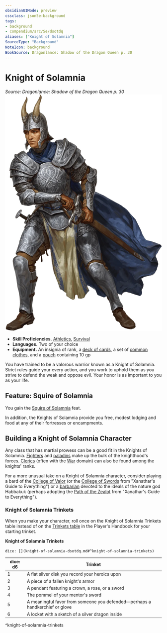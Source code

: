 ```yaml
---
obsidianUIMode: preview
cssclass: json5e-background
tags:
- background
- compendium/src/5e/dsotdq
aliases: ["Knight of Solamnia"]
SourceType: "Background"
NoteIcon: background
BookSource: Dragonlance: Shadow of the Dragon Queen p. 30
---
```

# Knight of Solamnia
*Source: Dragonlance: Shadow of the Dragon Queen p. 30*  
![](https://raw.githubusercontent.com/5etools-mirror-2/5etools-img/main/backgrounds/DSotDQ/Knight%20of%20Solamnia.webp#right)  

- **Skill Proficiencies.** [Athletics](/2-Mechanics/CLI/rules/skills.md#Athletics), [Survival](/2-Mechanics/CLI/rules/skills.md#Survival)  
- **Languages.** Two of your choice  
- **Equipment.** An insignia of rank, a [deck of cards](/2-Mechanics/CLI/items/playing-card-set.md), a set of [common clothes](/2-Mechanics/CLI/items/common-clothes.md), and a [pouch](/2-Mechanics/CLI/items/pouch.md) containing 10 gp  

You have trained to be a valorous warrior known as a Knight of Solamnia. Strict rules guide your every action, and you work to uphold them as you strive to defend the weak and oppose evil. Your honor is as important to you as your life.

## Feature: Squire of Solamnia

You gain the [Squire of Solamnia](/2-Mechanics/CLI/feats/squire-of-solamnia-dsotdq.md) feat.

In addition, the Knights of Solamnia provide you free, modest lodging and food at any of their fortresses or encampments.

## Building a Knight of Solamnia Character

Any class that has martial prowess can be a good fit in the Knights of Solamnia. [Fighters](/2-Mechanics/CLI/classes/fighter.md) and [paladins](/2-Mechanics/CLI/classes/paladin.md) make up the bulk of the knighthood's forces. [Clerics](/2-Mechanics/CLI/classes/cleric.md) (often with the [War](/2-Mechanics/CLI/classes/cleric-war-domain.md) domain) can also be found among the knights' ranks.

For a more unusual take on a Knight of Solamnia character, consider playing a bard of the [College of Valor](/2-Mechanics/CLI/classes/bard-college-of-valor.md) (or the [College of Swords](/2-Mechanics/CLI/classes/bard-college-of-swords-xge.md) from "Xanathar's Guide to Everything") or a [barbarian](/2-Mechanics/CLI/classes/barbarian.md) devoted to the ideals of the nature god Habbakuk (perhaps adopting the [Path of the Zealot](/2-Mechanics/CLI/classes/barbarian-path-of-the-zealot-xge.md) from "Xanathar's Guide to Everything").

### Knight of Solamnia Trinkets

When you make your character, roll once on the Knight of Solamnia Trinkets table instead of on the [Trinkets table](/2-Mechanics/CLI/items/trinket.md) in the Player's Handbook for your starting trinket.

**Knight of Solamnia Trinkets**

`dice: [](knight-of-solamnia-dsotdq.md#^knight-of-solamnia-trinkets)`

| dice: d6 | Trinket |
|----------|---------|
| 1 | A flat silver disk you record your heroics upon |
| 2 | A piece of a fallen knight's armor |
| 3 | A pendant featuring a crown, a rose, or a sword |
| 4 | The pommel of your mentor's sword |
| 5 | A meaningful favor from someone you defended—perhaps a handkerchief or glove |
| 6 | A locket with a sketch of a silver dragon inside |
^knight-of-solamnia-trinkets
